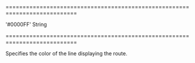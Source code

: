 ===========================================================================
<!--default-->'#0000FF'<!--/default-->
<!--type-->String<!--/type-->
===========================================================================

<!--shortDescription-->
Specifies the color of the line displaying the route.
<!--/shortDescription-->

<!--fullDescription-->

<!--/fullDescription-->